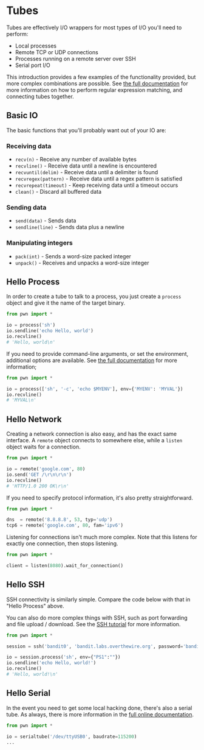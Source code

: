 # Tubes

Tubes are effectively I/O wrappers for most types of I/O you'll need to perform:

- Local processes
- Remote TCP or UDP connections
- Processes running on a remote server over SSH
- Serial port I/O

This introduction provides a few examples of the functionality provided, but more complex combinations are possible.  See [the full documentation][docs] for more information on how to perform regular expression matching, and connecting tubes together.

## Basic IO

The basic functions that you'll probably want out of your IO are:

### Receiving data

- `recv(n)` - Receive any number of available bytes
- `recvline()` - Receive data until a newline is encountered
- `recvuntil(delim)` - Receive data until a delimiter is found
- `recvregex(pattern)` - Receive data until a regex pattern is satisfied
- `recvrepeat(timeout)` - Keep receiving data until a timeout occurs
- `clean()` - Discard all buffered data

### Sending data

- `send(data)` - Sends data
- `sendline(line)` - Sends data plus a newline

### Manipulating integers

- `pack(int)` - Sends a word-size packed integer
- `unpack()` - Receives and unpacks a word-size integer

## Hello Process

In order to create a tube to talk to a process, you just create a `process` object and give it the name of the target binary.

```py
from pwn import *

io = process('sh')
io.sendline('echo Hello, world')
io.recvline()
# 'Hello, world\n'
```

If you need to provide command-line arguments, or set the environment, additional options are available.  See [the full documentation][process] for more information;

```py
from pwn import *

io = process(['sh', '-c', 'echo $MYENV'], env={'MYENV': 'MYVAL'})
io.recvline()
# 'MYVAL\n'
```

## Hello Network

Creating a network connection is also easy, and has the exact same interface.  A `remote` object connects to somewhere else, while a `listen` object waits for a connection.

```py
from pwn import *

io = remote('google.com', 80)
io.send('GET /\r\n\r\n')
io.recvline()
# 'HTTP/1.0 200 OK\r\n'
```

If you need to specify protocol information, it's also pretty straightforward.

```py
from pwn import *

dns  = remote('8.8.8.8', 53, typ='udp')
tcp6 = remote('google.com', 80, fam='ipv6')
```

Listening for connections isn't much more complex.  Note that this listens for exactly one connection, then stops listening.

```py
from pwn import *

client = listen(8080).wait_for_connection()
```

## Hello SSH

SSH connectivity is similarly simple.  Compare the code below with that in "Hello Process" above.

You can also do more complex things with SSH, such as port forwarding and file upload / download.  See the [SSH tutorial][ssh] for more information.

```py
from pwn import *

session = ssh('bandit0', 'bandit.labs.overthewire.org', password='bandit0')

io = session.process('sh', env={"PS1":""})
io.sendline('echo Hello, world!')
io.recvline()
# 'Hello, world!\n'
```


## Hello Serial

In the event you need to get some local hacking done, there's also a serial tube.  As always, there is more information in the [full online documentation][serial].

```py
from pwn import *

io = serialtube('/dev/ttyUSB0', baudrate=115200)
...
```

[docs]: https://binjitsu.readthedocs.org/en/latest/tubes.html
[process]: https://binjitsu.readthedocs.org/en/latest/tubes/processes.html
[ssh]: ssh.md
[remote]: https://binjitsu.readthedocs.org/en/latest/tubes/sock.html
[serial]: https://binjitsu.readthedocs.org/en/latest/tubes/serial.html
